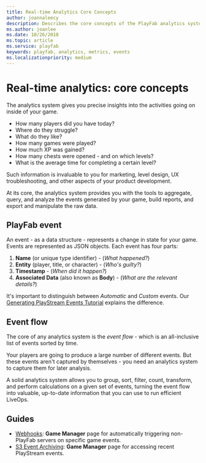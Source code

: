 ```yaml
---
title: Real-time Analytics Core Concepts
author: joannaleecy
description: Describes the core concepts of the PlayFab analytics system.
ms.author: joanlee
ms.date: 10/26/2018
ms.topic: article
ms.service: playfab
keywords: playfab, analytics, metrics, events
ms.localizationpriority: medium
---
```


# Real-time analytics: core concepts

The analytics system gives you precise insights into the activities going on inside of your game.

- How many players did you have today?
- Where do they struggle?
- What do they like?
- How many games were played?
- How much XP was gained?
- How many chests were opened - and on which levels?
- What is the average time for completing a certain level?

Such information is invaluable to you for marketing, level design, UX troubleshooting, and other aspects of your product development.

At its core, the analytics system provides you with the tools to aggregate, query, and analyze the events generated by your game, build reports, and export and manipulate the raw data.

## PlayFab event

An event - as a data structure - represents a change in state for your game. Events are represented as JSON objects. Each event has four parts:

1. **Name** (or unique type identifier) -  (*What happened?*)
2. **Entity** (player, title, or character) - (*Who's guilty?*)
3. **Timestamp** - (*When did it happen?*)
4. **Associated Data** (also known as **Body**) - (*What are the relevant details?*)

It's important to distinguish between *Automatic* and *Custom* events. Our [Generating PlayStream Events Tutorial](../../analytics/metrics/playstream-events.md) explains the difference.

## Event flow

The core of any analytics system is the *event flow* - which is an all-inclusive list of events sorted by time.

Your players are going to produce a large number of different events. But these events aren't captured by themselves - you need an analytics system to capture them for later analysis.

A solid analytics system allows you to group, sort, filter, count, transform, and perform calculations on a given set of events, turning the event flow into valuable, up-to-date information that you can use to run efficient LiveOps.

## Guides

- [Webhooks](../../data/webhooks/index.md): **Game Manager** page for automatically triggering non-PlayFab servers on specific game events.
- [S3 Event Archiving](../../../data-analytics/legacy/s3-event-archiving.md): **Game Manager** page for accessing recent PlayStream events.
